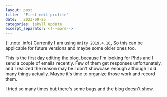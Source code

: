 ```yaml
---
layout: post
title:  "First edit profile"
date:   2023-09-25
categories: jekyll update
excerpt_separator: <!--more-->
---
```

{: .note .info}
Currently I am using `Unity 2019.4.10`, So this can be applicable for future versions and maybe some older ones too. 

This is the first day editing the blog, because I'm looking for Phds and I send a couple of emails recently. Few of them get responses unfortunately, and I realized the reason may be I don't showcase enough although I did many things actually. Maybe it's time to organize those work and record them.

I tried so many times but there's some bugs and the blog doesn't show.
